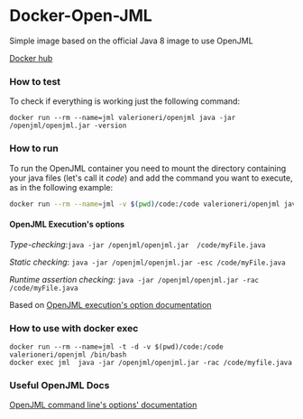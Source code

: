 # Docker-Open-JML

Simple image based on the official Java 8 image to use OpenJML 

[Docker hub](https://hub.docker.com/r/valerioneri/openjml)

### How to test
To check if everything is working just the following command:
```
docker run --rm --name=jml valerioneri/openjml java -jar /openjml/openjml.jar -version
```

### How to run
To run the OpenJML container you need to mount the directory containing your java files (let's call it *code*) and add the command you want to execute, as in the following example:
``` bash
docker run --rm --name=jml -v $(pwd)/code:/code valerioneri/openjml java -jar /openjml/openjml.jar -esc /code/myFile.java
```
#### OpenJML Execution's options

*Type-checking*:```java -jar /openjml/openjml.jar  /code/myFile.java```

*Static checking*: ```java -jar /openjml/openjml.jar -esc /code/myFile.java```

*Runtime assertion checking*: ```java -jar /openjml/openjml.jar -rac /code/myFile.java```

Based on [OpenJML execution's option documentation ](http://www.openjml.org/documentation/execution.shtml)


### How to use with docker exec
```
docker run --rm --name=jml -t -d -v $(pwd)/code:/code valerioneri/openjml /bin/bash
docker exec jml  java -jar /openjml/openjml.jar -rac /code/myfile.java
```

### Useful OpenJML Docs
[OpenJML command line's options' documentation ](https://www.openjml.org/documentation/commandline.shtml)

